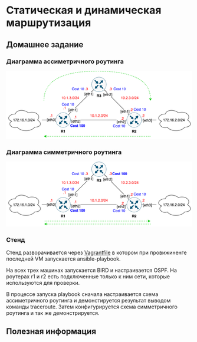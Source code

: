 # Статическая и динамическая маршрутизация

## Домашнее задание

### Диаграмма ассиметричного роутинга

![network diagram](diagram_asym.png)

### Диаграмма симметричного  роутинга

![network diagram](diagram_sym.png)

### Стенд

Стенд разворачивается через [Vagrantfile](Vagrantfile) в котором при провижиненге последней VM запускается ansible-playbook.

На всех трех машинах запускается BIRD и настраивается OSPF. На роутерах r1 и r2 есть подключенные только к ним сети, которые используются для проверки.

В процессе запуска playbook сначала настраивается схема ассиметричного роутинга и демонстируется результат выводом команды traceroute. Затем конфигурируется схема симметричного роутинга и так же демонстрируется.

## Полезная информация

